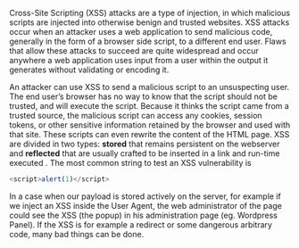 Cross-Site Scripting (XSS) attacks are a type of injection, in which malicious scripts are injected into otherwise benign and trusted websites. XSS attacks occur when an attacker uses a web application to send malicious code, generally in the form of a browser side script, to a different end user. Flaws that allow these attacks to succeed are quite widespread and occur anywhere a web application uses input from a user within the output it generates without validating or encoding it.

An attacker can use XSS to send a malicious script to an unsuspecting user. The end user’s browser has no way to know that the script should not be trusted, and will execute the script. Because it thinks the script came from a trusted source, the malicious script can access any cookies, session tokens, or other sensitive information retained by the browser and used with that site. These scripts can even rewrite the content of the HTML page. XSS are divided in two types: **stored** that remains persistent on the webserver and **reflected** that are usually crafted to be inserted in a link and run-time executed . The most common string to test an XSS vulnerability is

```js
<script>alert(1)</script>
```

In a case when our payload is stored actively on the server, for example if we inject an XSS inside the User Agent, the web administrator of the page could see the XSS (the popup) in his administration page (eg. Wordpress Panel). If the XSS is for example a redirect or some dangerous arbitrary code, many bad things can be done.
